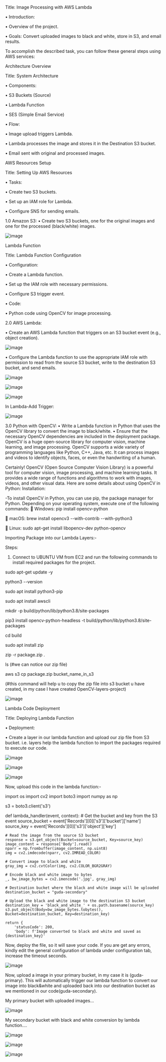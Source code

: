 Title: Image Processing with AWS Lambda

•	Introduction:

•	Overview of the project.

•	Goals: Convert uploaded images to black and white, store in S3, and email results.

To accomplish the described task, you can follow these general steps using AWS services:

Architecture Overview

Title: System Architecture

•	Components:

•	S3 Buckets (Source)

•	Lambda Function

•	SES (Simple Email Service)

•	Flow:

•	Image upload triggers Lambda.

•	Lambda processes the image and stores it in the Destination S3 bucket.

•	Email sent with original and processed images.

AWS Resources Setup

Title: Setting Up AWS Resources

•	Tasks:

•	Create two S3 buckets.

•	Set up an IAM role for Lambda.

•	Configure SNS for sending emails.


1.0 Amazon S3:
•	Create two S3 buckets, one for the original images and one for the processed (black/white) images.

![image](https://github.com/prashant169/aws-cloud_lambda_projects/assets/78464585/7f07eedf-b248-455f-a3f6-cf0f45b1b8c4)


Lambda Function

Title: Lambda Function Configuration

•	Configuration:

•	Create a Lambda function.

•	Set up the IAM role with necessary permissions.

•	Configure S3 trigger event.

•	Code:

•	Python code using OpenCV for image processing.

2.0 AWS Lambda:

•	Create an AWS Lambda function that triggers on an S3 bucket event (e.g., object creation).

![image](https://github.com/prashant169/aws-cloud_lambda_projects/assets/78464585/5dc3c1dc-9e11-40d4-8098-0dad61c71b96)

•	Configure the Lambda function to use the appropriate IAM role with permission to read from the source S3 bucket, write to the destination S3 bucket, and send emails.

![image](https://github.com/prashant169/aws-cloud_lambda_projects/assets/78464585/866302c2-f777-4756-9038-2e8b2c89bce3)

![image](https://github.com/prashant169/aws-cloud_lambda_projects/assets/78464585/553881f4-52ae-482b-86f2-cecc47294873)

![image](https://github.com/prashant169/aws-cloud_lambda_projects/assets/78464585/8d25272d-048f-438d-bd1c-7cfb7079e4cc)

In Lambda-Add Trigger:

![image](https://github.com/prashant169/aws-cloud_lambda_projects/assets/78464585/c0f3b70c-bfeb-41c3-9f52-8b9381c8a6c6)

3.0 Python with OpenCV:
•	Write a Lambda function in Python that uses the OpenCV library to convert the image to black/white.
•	Ensure that the necessary OpenCV dependencies are included in the deployment package.
OpenCV is a huge open-source library for computer vision, machine learning, and image processing.
OpenCV supports a wide variety of programming languages like Python, C++, Java, etc. It can process images and videos to identify objects, faces, or even the handwriting of a human.

Certainly! OpenCV (Open Source Computer Vision Library) is a powerful tool for computer vision, image processing, and machine learning tasks. It provides a wide range of functions and algorithms to work with images, videos, and other visual data. Here are some details about using OpenCV in Python:
Installation:

-To install OpenCV in Python, you can use pip, the package manager for Python. Depending on your operating system, execute one of the following commands:
	Windows: pip install opencv-python

	macOS: brew install opencv3 --with-contrib --with-python3

	Linux: sudo apt-get install libopencv-dev python-opencv

Importing Package into our Lambda Layers:-

 Steps:
 
1.	Connect to UBUNTU VM from EC2 and run the following commands to install required packages for the project.

sudo apt-get update -y

python3 --version

sudo apt install python3-pip

sudo apt install awscli

mkdir -p build/python/lib/python3.8/site-packages

pip3 install opencv-python-headless -t build/python/lib/python3.8/site-packages

cd build

sudo apt install zip

zip -r package.zip .

ls (#we can notice our zip file)

aws s3 cp package.zip bucket_name_in_s3 

(#this command will help u to copy the zip file into s3 bucket u have created, in my case I have created OpenCV-layers-project)


![image](https://github.com/prashant169/aws-cloud_lambda_projects/assets/78464585/57a40b77-9e43-455d-b496-8ef0b32c955c)


Lambda Code Deployment

Title: Deploying Lambda Function

•	Deployment:

•	Create a layer in our lambda function and upload our zip file from S3 bucket. i.e. layers help the lambda function to import the packages required to execute our code.

![image](https://github.com/prashant169/aws-cloud_lambda_projects/assets/78464585/e640ed3a-de10-4fe5-8485-696eab90bc52)

![image](https://github.com/prashant169/aws-cloud_lambda_projects/assets/78464585/11f3e547-21e5-4e1d-ae22-2314baf4bfd8)

![image](https://github.com/prashant169/aws-cloud_lambda_projects/assets/78464585/272d8145-aec0-4272-84d3-d5053664ffa9)

Now, upload this code in the lambda function:-

import os
import cv2
import boto3
import numpy as np

s3 = boto3.client('s3')

def lambda_handler(event, context):
      # Get the bucket and key from the S3 event
       source_bucket = event['Records'][0]['s3']['bucket']['name']
source_key = event['Records'][0]['s3']['object']['key']
    
    # Read the image from the source S3 bucket
    response = s3.get_object(Bucket=source_bucket, Key=source_key)
    image_content = response['Body'].read()
    nparr = np.frombuffer(image_content, np.uint8)
    img = cv2.imdecode(nparr, cv2.IMREAD_COLOR)

    # Convert image to black and white
    gray_img = cv2.cvtColor(img, cv2.COLOR_BGR2GRAY)

    # Encode black and white image to bytes
    _, bw_image_bytes = cv2.imencode('.jpg', gray_img)
    
    # Destination bucket where the black and white image will be uploaded
    destination_bucket = "guda-secondary"
    
    # Upload the black and white image to the destination S3 bucket
    destination_key = 'black_and_white_' + os.path.basename(source_key)
    s3.put_object(Body=bw_image_bytes.tobytes(), Bucket=destination_bucket, Key=destination_key)
    
    return {
        'statusCode': 200,
        'body': f'Image converted to black and white and saved as {destination_key}'


Now, deploy the file, so it will save your code.
If you are get any errors, kindly edit the general configuration of lambda under configuration tab, increase the timeout seconds.


![image](https://github.com/prashant169/aws-cloud_lambda_projects/assets/78464585/304f4318-a9b4-4e98-9143-86af8b2a9422)


Now, upload a image in your primary bucket, in my case it is (guda-primary). 
This will automatically trigger our lambda function to convert our image into black&white and uploaded back into our destination bucket as we mentioned in our code(guda-secondary).

My primary bucket with uploaded images…

![image](https://github.com/prashant169/aws-cloud_lambda_projects/assets/78464585/75facda7-6a8e-4741-81ab-12a15652e414)

My secondary bucket with black and white conversion by lambda function….

![image](https://github.com/prashant169/aws-cloud_lambda_projects/assets/78464585/6fe571f3-e91e-4783-a787-0ce043b7743d)

![image](https://github.com/prashant169/aws-cloud_lambda_projects/assets/78464585/527aa421-1aab-4ac7-a3f1-176ed1fc6f69)

![image](https://github.com/prashant169/aws-cloud_lambda_projects/assets/78464585/ec521128-ce02-40e6-826b-13032daa0e8c)






